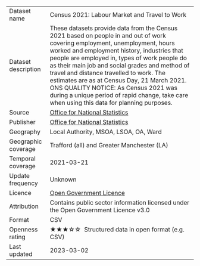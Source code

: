 <table>
<tr>
	<td>Dataset name</td>
	<td>Census 2021: Labour Market and Travel to Work</td>
</tr>
<tr>
	<td>Dataset description</td>
	<td>These datasets provide data from the Census 2021 based on people in and out of work covering employment, unemployment, hours worked and employment history, industries that people are employed in, types of work people do as their main job and social grades and method of travel and distance travelled to work. The estimates are as at Census Day, 21 March 2021. ONS QUALITY NOTICE: As Census 2021 was during a unique period of rapid change, take care when using this data for planning purposes.</td>
</tr>
<tr>
	<td>Source</td>
	<td><a href="https://www.ons.gov.uk/releases/labourmarketandtraveltoworkcensus2021inenglandandwales">Office for National Statistics</a></td>
</tr>
<tr>
	<td>Publisher</td>
	<td><a href="https://www.ons.gov.uk/census">Office for National Statistics</a></a></td>
</tr>
<tr>
	<td>Geography</td>
	<td>Local Authority, MSOA, LSOA, OA, Ward</td>
</tr>
<tr>
	<td>Geographic coverage</td>
	<td>Trafford (all) and Greater Manchester (LA)</td>
</tr>
<tr>
	<td>Temporal coverage</td>
	<td>2021-03-21</td>
</tr>
<tr>
	<td>Update frequency</td>
	<td>Unknown</td>
</tr>
<tr>
	<td>Licence</td>
	<td><a href="http://www.nationalarchives.gov.uk/doc/open-government-licence/version/3/">Open Government Licence</a></td>
</tr>
<tr>
	<td>Attribution</td>
	<td>Contains public sector information licensed under the Open Government Licence v3.0</td>
</tr>
<tr>
	<td>Format</td>
	<td>CSV</td>
</tr>
<tr>
	<td>Openness rating</td>
	<td>&#9733&#9733&#9733&#9734&#9734&nbsp; Structured data in open format (e.g. CSV)</td>
</tr>
<tr>
	<td>Last updated</td>
	<td>2023-03-02</td>
</tr>
</table>
